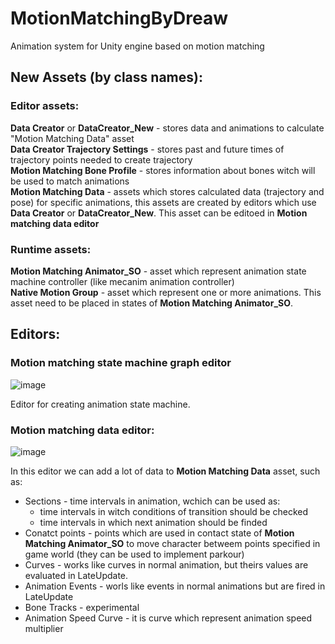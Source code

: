 # MotionMatchingByDreaw
Animation system for Unity engine based on motion matching

## New Assets (by class names):
### Editor assets:
**Data Creator** or **DataCreator_New** - stores data and animations to calculate "Motion Matching Data" asset <br/> 
**Data Creator Trajectory Settings** - stores past and future times of trajectory points needed to create trajectory<br/> 
**Motion Matching Bone Profile** - stores information about bones witch will be used to match animations<br/> 
**Motion Matching Data** - assets which stores calculated data (trajectory and pose) for specific animations, this assets are created by editors which use **Data Creator** or **DataCreator_New**. This asset can be editoed in **Motion matching data editor**

### Runtime assets:
**Motion Matching Animator_SO** - asset which represent animation state machine controller (like mecanim animation controller)<br/>
**Native Motion Group** - asset which represent one or more animations. This asset need to be placed in states of **Motion Matching Animator_SO**.




## Editors:

### Motion matching state machine graph editor

![image](https://user-images.githubusercontent.com/49455788/192016139-0c37036f-d4b0-4097-a1c3-a2a192c49062.png)

Editor for creating animation state machine.


### Motion matching data editor:

![image](https://user-images.githubusercontent.com/49455788/192033653-67cf1930-caf5-4695-95cb-31b27ec3be08.png)

In this editor we can add a lot of data to **Motion Matching Data** asset, such as:
- Sections - time intervals in animation, wchich can be used as:
  - time intervals in witch conditions of transition should be checked
  - time intervals in which next animation should be finded
- Conatct points - points which are used in contact state of **Motion Matching Animator_SO** to move character betweem points specified in game world (they can be used to implement parkour)
- Curves - works like curves in normal animation, but theirs values are evaluated in LateUpdate.
- Animation Events - worls like events in normal animations but are fired in LateUpdate
- Bone Tracks - experimental
- Animation Speed Curve - it is curve which represent animation speed multiplier

